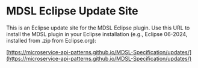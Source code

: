 # MDSL Eclipse Update Site

This is an Eclipse update site for the MDSL Eclipse plugin. Use this URL to install the MDSL plugin in your Eclipse installation (e.g., Eclipse 06-2024, installed from .zip from Eclipse.org):

[https://microservice-api-patterns.github.io/MDSL-Specification/updates/](https://microservice-api-patterns.github.io/MDSL-Specification/updates/)

<!-- *Note:* Since Version 5.2 of MDSL, the Swagger Parser missed a transitive dependency. Please accept the proposal from the IDE to install Swagger Core 2.1.2 instead. Version 6.0 doe snot seem to suffer from this problem. -->

